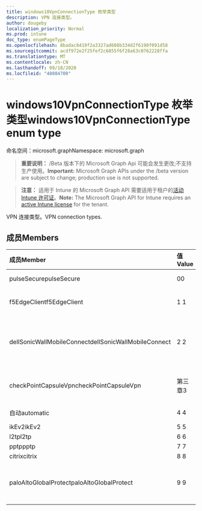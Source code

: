 ```yaml
---
title: windows10VpnConnectionType 枚举类型
description: VPN 连接类型。
author: dougeby
localization_priority: Normal
ms.prod: intune
doc_type: enumPageType
ms.openlocfilehash: 8badac8419f2a3327ad608b334d2f6190f091d58
ms.sourcegitcommit: acdf972e2f25fef2c6855f6f28a63c0762228ffa
ms.translationtype: MT
ms.contentlocale: zh-CN
ms.lasthandoff: 09/18/2020
ms.locfileid: "48084700"
---
```

# <a name="windows10vpnconnectiontype-enum-type"></a><span data-ttu-id="ea115-103">windows10VpnConnectionType 枚举类型</span><span class="sxs-lookup"><span data-stu-id="ea115-103">windows10VpnConnectionType enum type</span></span>

<span data-ttu-id="ea115-104">命名空间：microsoft.graph</span><span class="sxs-lookup"><span data-stu-id="ea115-104">Namespace: microsoft.graph</span></span>

> <span data-ttu-id="ea115-105">**重要说明：** /Beta 版本下的 Microsoft Graph Api 可能会发生更改;不支持生产使用。</span><span class="sxs-lookup"><span data-stu-id="ea115-105">**Important:** Microsoft Graph APIs under the /beta version are subject to change; production use is not supported.</span></span>

> <span data-ttu-id="ea115-106">**注意：** 适用于 Intune 的 Microsoft Graph API 需要适用于租户的[活动 Intune 许可证](https://go.microsoft.com/fwlink/?linkid=839381)。</span><span class="sxs-lookup"><span data-stu-id="ea115-106">**Note:** The Microsoft Graph API for Intune requires an [active Intune license](https://go.microsoft.com/fwlink/?linkid=839381) for the tenant.</span></span>

<span data-ttu-id="ea115-107">VPN 连接类型。</span><span class="sxs-lookup"><span data-stu-id="ea115-107">VPN connection types.</span></span>

## <a name="members"></a><span data-ttu-id="ea115-108">成员</span><span class="sxs-lookup"><span data-stu-id="ea115-108">Members</span></span>
|<span data-ttu-id="ea115-109">成员</span><span class="sxs-lookup"><span data-stu-id="ea115-109">Member</span></span>|<span data-ttu-id="ea115-110">值</span><span class="sxs-lookup"><span data-stu-id="ea115-110">Value</span></span>|<span data-ttu-id="ea115-111">说明</span><span class="sxs-lookup"><span data-stu-id="ea115-111">Description</span></span>|
|:---|:---|:---|
|<span data-ttu-id="ea115-112">pulseSecure</span><span class="sxs-lookup"><span data-stu-id="ea115-112">pulseSecure</span></span>|<span data-ttu-id="ea115-113">0</span><span class="sxs-lookup"><span data-stu-id="ea115-113">0</span></span>|<span data-ttu-id="ea115-114">脉冲安全。</span><span class="sxs-lookup"><span data-stu-id="ea115-114">Pulse Secure.</span></span>|
|<span data-ttu-id="ea115-115">f5EdgeClient</span><span class="sxs-lookup"><span data-stu-id="ea115-115">f5EdgeClient</span></span>|<span data-ttu-id="ea115-116">1 </span><span class="sxs-lookup"><span data-stu-id="ea115-116">1</span></span>|<span data-ttu-id="ea115-117">F5 边缘客户端。</span><span class="sxs-lookup"><span data-stu-id="ea115-117">F5 Edge Client.</span></span>|
|<span data-ttu-id="ea115-118">dellSonicWallMobileConnect</span><span class="sxs-lookup"><span data-stu-id="ea115-118">dellSonicWallMobileConnect</span></span>|<span data-ttu-id="ea115-119">2 </span><span class="sxs-lookup"><span data-stu-id="ea115-119">2</span></span>|<span data-ttu-id="ea115-120">戴尔 SonicWALL 移动连接。</span><span class="sxs-lookup"><span data-stu-id="ea115-120">Dell SonicWALL Mobile Connection.</span></span>|
|<span data-ttu-id="ea115-121">checkPointCapsuleVpn</span><span class="sxs-lookup"><span data-stu-id="ea115-121">checkPointCapsuleVpn</span></span>|<span data-ttu-id="ea115-122">第三章</span><span class="sxs-lookup"><span data-stu-id="ea115-122">3</span></span>|<span data-ttu-id="ea115-123">检查点胶囊 VPN。</span><span class="sxs-lookup"><span data-stu-id="ea115-123">Check Point Capsule VPN.</span></span>|
|<span data-ttu-id="ea115-124">自动</span><span class="sxs-lookup"><span data-stu-id="ea115-124">automatic</span></span>|<span data-ttu-id="ea115-125">4 </span><span class="sxs-lookup"><span data-stu-id="ea115-125">4</span></span>|<span data-ttu-id="ea115-126">自动。</span><span class="sxs-lookup"><span data-stu-id="ea115-126">Automatic.</span></span>|
|<span data-ttu-id="ea115-127">ikEv2</span><span class="sxs-lookup"><span data-stu-id="ea115-127">ikEv2</span></span>|<span data-ttu-id="ea115-128">5 </span><span class="sxs-lookup"><span data-stu-id="ea115-128">5</span></span>|<span data-ttu-id="ea115-129">IKEv2.</span><span class="sxs-lookup"><span data-stu-id="ea115-129">IKEv2.</span></span>|
|<span data-ttu-id="ea115-130">l2tp</span><span class="sxs-lookup"><span data-stu-id="ea115-130">l2tp</span></span>|<span data-ttu-id="ea115-131">6 </span><span class="sxs-lookup"><span data-stu-id="ea115-131">6</span></span>|<span data-ttu-id="ea115-132">L2TP.</span><span class="sxs-lookup"><span data-stu-id="ea115-132">L2TP.</span></span>|
|<span data-ttu-id="ea115-133">pptp</span><span class="sxs-lookup"><span data-stu-id="ea115-133">pptp</span></span>|<span data-ttu-id="ea115-134">7 </span><span class="sxs-lookup"><span data-stu-id="ea115-134">7</span></span>|<span data-ttu-id="ea115-135">PPTP.</span><span class="sxs-lookup"><span data-stu-id="ea115-135">PPTP.</span></span>|
|<span data-ttu-id="ea115-136">citrix</span><span class="sxs-lookup"><span data-stu-id="ea115-136">citrix</span></span>|<span data-ttu-id="ea115-137">8 </span><span class="sxs-lookup"><span data-stu-id="ea115-137">8</span></span>|<span data-ttu-id="ea115-138">Citrix.</span><span class="sxs-lookup"><span data-stu-id="ea115-138">Citrix.</span></span>|
|<span data-ttu-id="ea115-139">paloAltoGlobalProtect</span><span class="sxs-lookup"><span data-stu-id="ea115-139">paloAltoGlobalProtect</span></span>|<span data-ttu-id="ea115-140">9 </span><span class="sxs-lookup"><span data-stu-id="ea115-140">9</span></span>|<span data-ttu-id="ea115-141">Palo Alto 网络 GlobalProtect。</span><span class="sxs-lookup"><span data-stu-id="ea115-141">Palo Alto Networks GlobalProtect.</span></span>|






